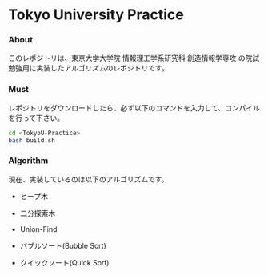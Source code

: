 # Tokyo University Practice

### About
このレポジトリは、東京大学大学院 情報理工学系研究科 創造情報学専攻 の院試勉強用に実装したアルゴリズムのレポジトリです。

### Must
レポジトリをダウンロードしたら、必ず以下のコマンドを入力して、コンパイルを行って下さい。

```bash
cd <TokyoU-Practice>
bash build.sh
```

### Algorithm
現在、実装しているのは以下のアルゴリズムです。
- ヒープ木
- 二分探索木
- Union-Find

- バブルソート(Bubble Sort)
- クイックソート(Quick Sort)
